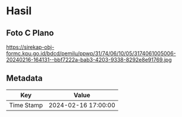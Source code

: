 # Hasil

## Foto C Plano

https://sirekap-obj-formc.kpu.go.id/bdcd/pemilu/ppwp/31/74/06/10/05/3174061005006-20240216-164131--bbf7222a-bab3-4203-9338-8292e8e91769.jpg


## Metadata

| Key        | Value               |
| ---------- | ------------------- |
| Time Stamp | 2024-02-16 17:00:00 |



